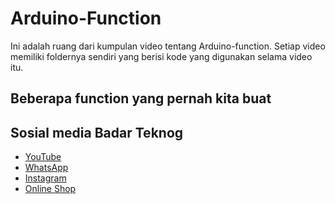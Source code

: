 # Arduino-Function 
Ini adalah ruang dari kumpulan video tentang Arduino-function. Setiap video memiliki foldernya sendiri yang berisi kode yang digunakan selama video itu.
## Beberapa function yang pernah kita buat

## Sosial media Badar Teknog

- [YouTube](https://youtube.com/badarteknog)
- [WhatsApp](https://chat.whatsapp.com/I6U3KmrqnQfKv9JLi29ZmO)
- [Instagram](https://instagram.com/badarteknog)
- [Online Shop](shopee.co.id/badar_teknog)
